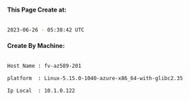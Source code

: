 
   
#### This Page Create at:

```bash

2023-06-26 - 05:38:42 UTC

```

#### Create By Machine:

```bash

Host Name : fv-az589-201

platform  : Linux-5.15.0-1040-azure-x86_64-with-glibc2.35

Ip Local  : 10.1.0.122

```

